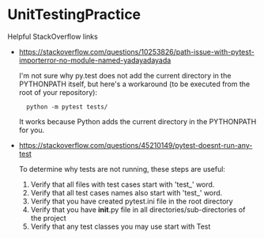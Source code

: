 <meta name="google-site-verification" content="HeqpZCZScA3IZM4FnBfJ7de7ooL782-n6iecTZjkD6I" />

# UnitTestingPractice

Helpful StackOverflow links 

- https://stackoverflow.com/questions/10253826/path-issue-with-pytest-importerror-no-module-named-yadayadayada

    I'm not sure why py.test does not add the current directory in the PYTHONPATH itself, but here's a workaround (to be executed from the root of your repository):

        python -m pytest tests/

    It works because Python adds the current directory in the PYTHONPATH for you.



- https://stackoverflow.com/questions/45210149/pytest-doesnt-run-any-test

    To determine why tests are not running, these steps are useful:

    1. Verify that all files with test cases start with 'test_' word.
    2. Verify that all test cases names also start with 'test_' word.
    3. Verify that you have created pytest.ini file in the root directory
    4. Verify that you have __init__.py file in all directories/sub-directories of the project
    5. Verify that any test classes you may use start with Test 

